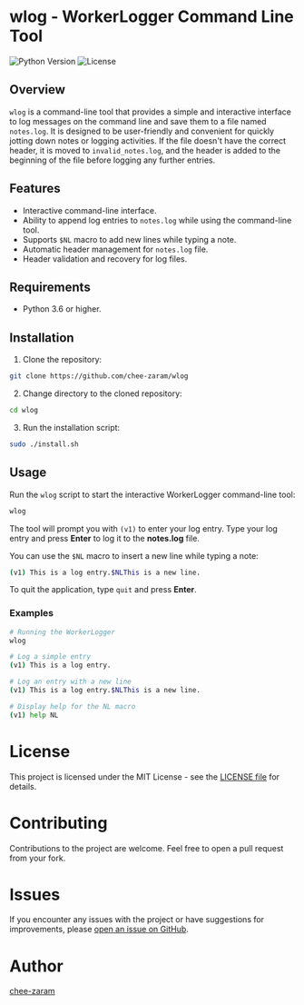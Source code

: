 # wlog - WorkerLogger Command Line Tool

![Python Version](https://img.shields.io/badge/python-3.6%2B-blue.svg)
![License](https://img.shields.io/badge/license-MIT-blue.svg)

## Overview

`wlog` is a command-line tool that provides a simple and interactive interface
to log messages on the command line and save them to a file named `notes.log`.
It is designed to be user-friendly and convenient for quickly jotting down notes
or logging activities. If the file doesn't have the correct header, it is moved
to `invalid_notes.log`, and the header is added to the beginning of the file
before logging any further entries.

## Features

- Interactive command-line interface.
- Ability to append log entries to `notes.log` while using the command-line
  tool.
- Supports `$NL` macro to add new lines while typing a note.
- Automatic header management for `notes.log` file.
- Header validation and recovery for log files.

## Requirements

- Python 3.6 or higher.

## Installation

1. Clone the repository:

```sh
git clone https://github.com/chee-zaram/wlog
```

2. Change directory to the cloned repository:

```sh
cd wlog
```

3. Run the installation script:

```sh
sudo ./install.sh
```

## Usage

Run the `wlog` script to start the interactive WorkerLogger command-line tool:

```sh
wlog
```

The tool will prompt you with `(v1)` to enter your log entry. Type your log
entry and press **Enter** to log it to the **notes.log** file.

You can use the `$NL` macro to insert a new line while typing a note:

```sh
(v1) This is a log entry.$NLThis is a new line.
```

To quit the application, type `quit` and press **Enter**.

### Examples

```sh
# Running the WorkerLogger
wlog

# Log a simple entry
(v1) This is a log entry.

# Log an entry with a new line
(v1) This is a log entry.$NLThis is a new line.

# Display help for the NL macro
(v1) help NL
```

# License

This project is licensed under the MIT License - see the [LICENSE file](LICENSE)
for details.

# Contributing

Contributions to the project are welcome. Feel free to open a pull request from
your fork.

# Issues

If you encounter any issues with the project or have suggestions for
improvements, please
[open an issue on GitHub](https://github.com/chee-zaram/playground/issues).

# Author

[chee-zaram](https://github.com/chee-zaram)
